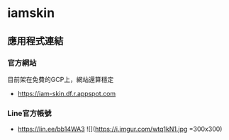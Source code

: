 # iamskin
## 應用程式連結
### **官方網站**
目前架在免費的GCP上，網站還算穩定
* https://iam-skin.df.r.appspot.com

### **Line官方帳號**
- https://lin.ee/bb14WA3
![](https://i.imgur.com/wtq1kN1.jpg =300x300)
